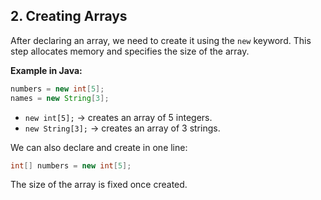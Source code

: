 ## 2. Creating Arrays

After declaring an array, we need to create it using the `new` keyword. This step allocates memory and specifies the size of the array.

**Example in Java:**

```java
numbers = new int[5];
names = new String[3];
```

- `new int[5];` → creates an array of 5 integers.
- `new String[3];` → creates an array of 3 strings.

We can also declare and create in one line:

```java
int[] numbers = new int[5];
```

The size of the array is fixed once created.
